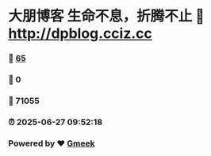 # 大朋博客 生命不息，折腾不止 :link: http://dpblog.cciz.cc 
### :page_facing_up: [65](http://dpblog.cciz.cc/tag.html) 
### :speech_balloon: 0 
### :hibiscus: 71055 
### :alarm_clock: 2025-06-27 09:52:18 
### Powered by :heart: [Gmeek](https://github.com/Meekdai/Gmeek)
